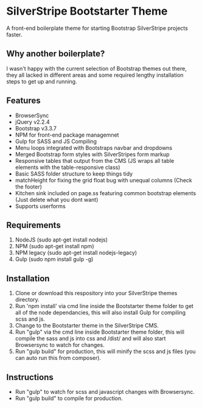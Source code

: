 # SilverStripe Bootstarter Theme
A front-end boilerplate theme for starting Bootstrap SilverStripe projects faster.

## Why another boilerplate?
I wasn't happy with the current selection of Bootstrap themes out there, they all lacked in different areas and some required lengthy installation steps to get up and running.

## Features
- BrowserSync
- jQuery v2.2.4
- Bootstrap v3.3.7
- NPM for front-end package managemnet
- Gulp for SASS and JS Compiling
- Menu loops integrated with Bootstraps navbar and dropdowns
- Merged Bootstrap form styles with SilverStripes form markup
- Responsive tables that output from the CMS (JS wraps all table elements with the table-responsive class)
- Basic SASS folder structure to keep things tidy
- matchHeight for fixing the grid float bug with unequal columns (Check the footer)
- Kitchen sink included on page.ss featuring common bootstrap elements (Just delete what you dont want)
- Supports userforms

## Requirements
1. NodeJS (sudo apt-get install nodejs)
2. NPM (sudo apt-get install npm)
3. NPM legacy (sudo apt-get install nodejs-legacy)
4. Gulp (sudo npm install gulp -g)

## Installation
1. Clone or download this respository into your SilverStripe themes directory.
2. Run 'npm install' via cmd line inside the Bootstarter theme folder to get all of the node dependancies, this will also install Gulp for compiling scss and js.
3. Change to the Bootstarter theme in the SilverStripe CMS.
4. Run "gulp" via the cmd line inside Bootstarter theme folder, this will compile the sass and js into css and /dist/ and will also start Browsersync to watch for changes.
5. Run "gulp build" for production, this will minify the scss and js files (you can auto run this from composer).

## Instructions
- Run "gulp" to watch for scss and javascript changes with Browsersync.
- Run "gulp build" to compile for production.
